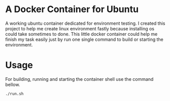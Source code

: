 # A Docker Container for Ubuntu
A working ubuntu container dedicated for environment testing. I created this project to help me create linux environment fastly because installing os could take sometimes to done. This little docker container could help me finish my task easily just by run one single command to build or starting the environment.

# Usage
For building, running and starting the container shell use the command bellow.
```
./run.sh
```
